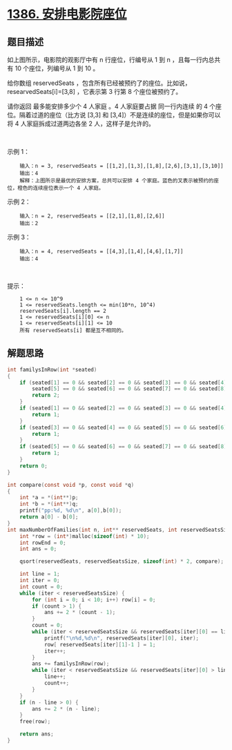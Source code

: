 # [1386. 安排电影院座位](https://leetcode-cn.com/problems/cinema-seat-allocation/)

## 题目描述

如上图所示，电影院的观影厅中有 n 行座位，行编号从 1 到 n ，且每一行内总共有 10 个座位，列编号从 1 到 10 。

给你数组 reservedSeats ，包含所有已经被预约了的座位。比如说，researvedSeats[i]=[3,8] ，它表示第 3 行第 8 个座位被预约了。

请你返回 最多能安排多少个 4 人家庭 。4 人家庭要占据 同一行内连续 的 4 个座位。隔着过道的座位（比方说 [3,3] 和 [3,4]）不是连续的座位，但是如果你可以将 4 人家庭拆成过道两边各坐 2 人，这样子是允许的。

 

示例 1：



        输入：n = 3, reservedSeats = [[1,2],[1,3],[1,8],[2,6],[3,1],[3,10]]
        输出：4
        解释：上图所示是最优的安排方案，总共可以安排 4 个家庭。蓝色的叉表示被预约的座位，橙色的连续座位表示一个 4 人家庭。

示例 2：

        输入：n = 2, reservedSeats = [[2,1],[1,8],[2,6]]
        输出：2

示例 3：

        输入：n = 4, reservedSeats = [[4,3],[1,4],[4,6],[1,7]]
        输出：4
 

提示：

        1 <= n <= 10^9
        1 <= reservedSeats.length <= min(10*n, 10^4)
        reservedSeats[i].length == 2
        1 <= reservedSeats[i][0] <= n
        1 <= reservedSeats[i][1] <= 10
        所有 reservedSeats[i] 都是互不相同的。

## 解题思路

```c
int familysInRow(int *seated)
{
    if (seated[1] == 0 && seated[2] == 0 && seated[3] == 0 && seated[4] == 0 &&
        seated[5] == 0 && seated[6] == 0 && seated[7] == 0 && seated[8] == 0) {
        return 2;
    }
    if (seated[1] == 0 && seated[2] == 0 && seated[3] == 0 && seated[4] == 0) {
        return 1;
    }
    if (seated[3] == 0 && seated[4] == 0 && seated[5] == 0 && seated[6] == 0) {
        return 1;
    }
    if (seated[5] == 0 && seated[6] == 0 && seated[7] == 0 && seated[8] == 0) {
        return 1;
    }
    return 0;    
}

int compare(const void *p, const void *q)
{
    int *a = *(int**)p;
    int *b = *(int**)q;
    printf("pp:%d, %d\n", a[0],b[0]);
    return a[0] - b[0];
}
int maxNumberOfFamilies(int n, int** reservedSeats, int reservedSeatsSize, int* reservedSeatsColSize){
    int *row = (int*)malloc(sizeof(int) * 10);
    int rowEnd = 0;
    int ans = 0;

    qsort(reservedSeats, reservedSeatsSize, sizeof(int) * 2, compare);

    int line = 1;
    int iter = 0;
    int count = 0;
    while (iter < reservedSeatsSize) {
        for (int i = 0; i < 10; i++) row[i] = 0;
        if (count > 1) {
            ans += 2 * (count - 1);
        }
        count = 0;
        while (iter < reservedSeatsSize && reservedSeats[iter][0] == line) {
            printf("\n%d,%d\n", reservedSeats[iter][0], iter);
            row[ reservedSeats[iter][1]-1 ] = 1;
            iter++;
        }
        ans += familysInRow(row);
        while (iter < reservedSeatsSize && reservedSeats[iter][0] > line) {
            line++;
            count++;
        } 
    }
    if (n - line > 0) {
        ans += 2 * (n - line);
    }
    free(row);

    return ans;
}
```